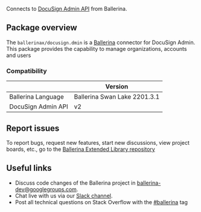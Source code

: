 Connects to [DocuSign Admin API](https://developers.docusign.com/docs/admin-api/) from Ballerina.

## Package overview
The `ballerinax/docusign.dmin` is a [Ballerina](https://ballerina.io/) connector for DocuSign Admin. This package provides the capability to manage organizations, accounts and users

### Compatibility
|                       | Version                       |
|-----------------------|-------------------------------|
| Ballerina Language    | Ballerina Swan Lake 2201.3.1    | 
| DocuSign Admin API    | v2                            |

## Report issues
To report bugs, request new features, start new discussions, view project boards, etc., go to the [Ballerina Extended Library repository](https://github.com/ballerina-platform/ballerina-extended-library)

## Useful links
- Discuss code changes of the Ballerina project in [ballerina-dev@googlegroups.com](mailto:ballerina-dev@googlegroups.com).
- Chat live with us via our [Slack channel](https://ballerina.io/community/slack/).
- Post all technical questions on Stack Overflow with the [#ballerina](https://stackoverflow.com/questions/tagged/ballerina) tag
